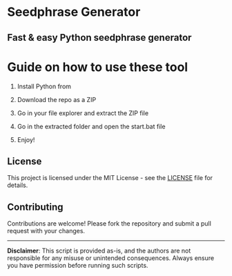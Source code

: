 # Seedphrase Generator             
              
## Fast & easy Python seedphrase generator                 
                      
# Guide on how to use these tool                    
                  
1. Install Python from                    
         
2. Download the repo as a ZIP              
            
3. Go in your file explorer and extract the ZIP file             
                     
4. Go in the extracted folder and open the start.bat file           
                   
5. Enjoy!                
                      
## License                       
             
This project is licensed under the MIT License - see the [LICENSE](LICENSE) file for details.                         
         
## Contributing          
             
Contributions are welcome! Please fork the repository and submit a pull request with your changes.               
               
---             
                    
**Disclaimer**: This script is provided as-is, and the authors are not responsible for any misuse or unintended consequences. Always ensure you have permission before running such scripts.                 